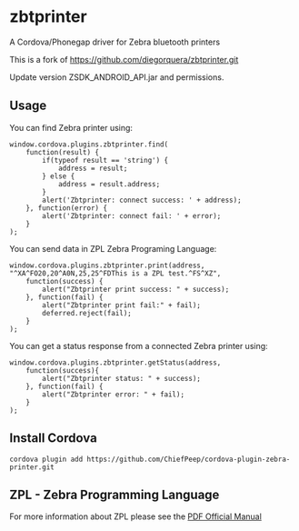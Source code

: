 # zbtprinter
A Cordova/Phonegap driver for Zebra bluetooth printers

This is a fork of https://github.com/diegorquera/zbtprinter.git

Update version ZSDK_ANDROID_API.jar and permissions.

## Usage
You can find Zebra printer using:

```
window.cordova.plugins.zbtprinter.find(
    function(result) {
        if(typeof result == 'string') {
            address = result;
        } else {
            address = result.address;
        }
        alert('Zbtprinter: connect success: ' + address);
    }, function(error) {
        alert('Zbtprinter: connect fail: ' + error);
    }
);
```

You can send data in ZPL Zebra Programing Language:

```
window.cordova.plugins.zbtprinter.print(address, "^XA^FO20,20^A0N,25,25^FDThis is a ZPL test.^FS^XZ",
    function(success) {
        alert("Zbtprinter print success: " + success);
    }, function(fail) {
        alert("Zbtprinter print fail:" + fail);
        deferred.reject(fail);
    }
);
```

You can get a status response from a connected Zebra printer using:

```
window.cordova.plugins.zbtprinter.getStatus(address,
    function(success){
        alert("Zbtprinter status: " + success);
    }, function(fail) {
        alert("Zbtprinter error: " + fail);
    }
);
```

## Install Cordova

```
cordova plugin add https://github.com/ChiefPeep/cordova-plugin-zebra-printer.git
```

## ZPL - Zebra Programming Language
For more information about ZPL please see the  [PDF Official Manual](https://support.zebra.com/cpws/docs/zpl/zpl_manual.pdf)
